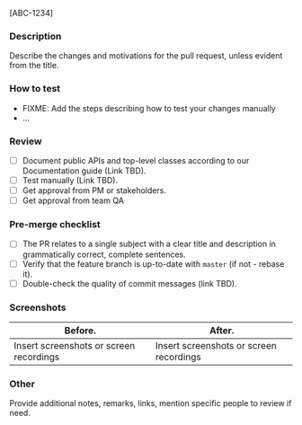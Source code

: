 [ABC-1234]

### Description

Describe the changes and motivations for the pull request, unless evident from the title.

### How to test

- FIXME: Add the steps describing how to test your changes manually
- ...

### Review

- [ ] Document public APIs and top-level classes according to our Documentation guide (Link TBD).
- [ ] Test manually (Link TBD).
- [ ] Get approval from PM or stakeholders.
- [ ] Get approval from team QA

### Pre-merge checklist

- [ ] The PR relates to a single subject with a clear title and description in grammatically correct, complete sentences.
- [ ] Verify that the feature branch is up-to-date with `master` (if not - rebase it).
- [ ] Double-check the quality of commit messages (link TBD).

### Screenshots

| Before.                                      | After.                                       |
| -------------------------------------------- | -------------------------------------------- |
| Insert screenshots or screen recordings      | Insert screenshots or screen recordings      |

### Other

Provide additional notes, remarks, links, mention specific people to review if need.

